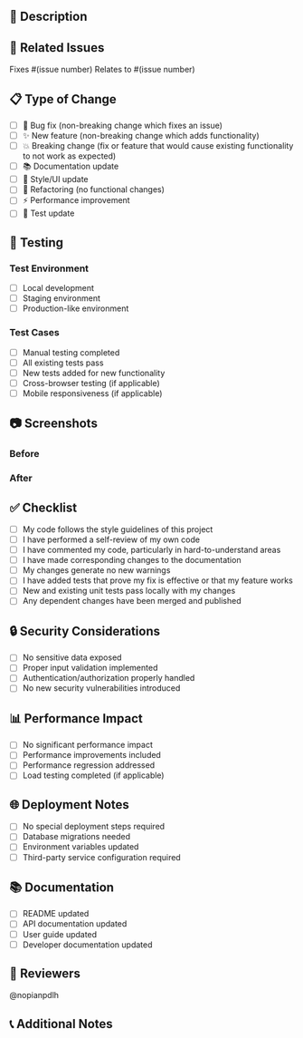 ## 📝 Description
<!-- Provide a brief description of the changes in this PR -->

## 🔗 Related Issues
<!-- Link to any related issues -->
Fixes #(issue number)
Relates to #(issue number)

## 📋 Type of Change
<!-- Mark the type of change with an x -->
- [ ] 🐛 Bug fix (non-breaking change which fixes an issue)
- [ ] ✨ New feature (non-breaking change which adds functionality)
- [ ] 💥 Breaking change (fix or feature that would cause existing functionality to not work as expected)
- [ ] 📚 Documentation update
- [ ] 🎨 Style/UI update
- [ ] 🔧 Refactoring (no functional changes)
- [ ] ⚡ Performance improvement
- [ ] 🧪 Test update

## 🧪 Testing
<!-- Describe the tests you ran to verify your changes -->
### Test Environment
- [ ] Local development
- [ ] Staging environment
- [ ] Production-like environment

### Test Cases
- [ ] Manual testing completed
- [ ] All existing tests pass
- [ ] New tests added for new functionality
- [ ] Cross-browser testing (if applicable)
- [ ] Mobile responsiveness (if applicable)

## 📷 Screenshots
<!-- Add screenshots for UI changes -->
### Before
<!-- Screenshot of the current state -->

### After
<!-- Screenshot of the new state -->

## ✅ Checklist
<!-- Mark completed items with an x -->
- [ ] My code follows the style guidelines of this project
- [ ] I have performed a self-review of my own code
- [ ] I have commented my code, particularly in hard-to-understand areas
- [ ] I have made corresponding changes to the documentation
- [ ] My changes generate no new warnings
- [ ] I have added tests that prove my fix is effective or that my feature works
- [ ] New and existing unit tests pass locally with my changes
- [ ] Any dependent changes have been merged and published

## 🔒 Security Considerations
<!-- Describe any security implications of this change -->
- [ ] No sensitive data exposed
- [ ] Proper input validation implemented
- [ ] Authentication/authorization properly handled
- [ ] No new security vulnerabilities introduced

## 📊 Performance Impact
<!-- Describe any performance implications -->
- [ ] No significant performance impact
- [ ] Performance improvements included
- [ ] Performance regression addressed
- [ ] Load testing completed (if applicable)

## 🌐 Deployment Notes
<!-- Any special deployment instructions or considerations -->
- [ ] No special deployment steps required
- [ ] Database migrations needed
- [ ] Environment variables updated
- [ ] Third-party service configuration required

## 📚 Documentation
<!-- Links to relevant documentation -->
- [ ] README updated
- [ ] API documentation updated
- [ ] User guide updated
- [ ] Developer documentation updated

## 🤝 Reviewers
<!-- Tag specific reviewers if needed -->
@nopianpdlh

## 📞 Additional Notes
<!-- Any additional information for reviewers -->
